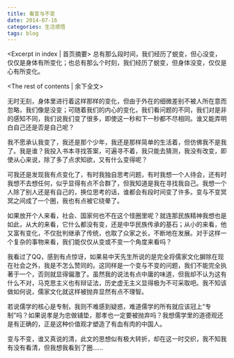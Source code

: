 ```yaml
---
title: 看变与不变
date: 2014-07-16
categories: 生活感悟
tags: blog
---
```

<Excerpt in index | 首页摘要>
总有那么段时间，我们经历了蜕变，但心没变，仅仅是身体有所变化；也总有那么个时刻，我们经历了蜕变，但身体没变，仅仅是心有所变化。
<!--more-->
<The rest of contents | 余下全文>

无时无刻，身体里进行着这样那样的变化，但由于外在的细微差别不被人所在意而忽略，我们像是没变；可随着我们的内心的变化，我们看问题的不同，我们对是非的感知不同，我们说我们变了很多，即使这一秒和下一秒都不尽相同。谁又能弄明白自己还是否是自己呢？

我不愿承认我变了，我还是那个少年，我还是那样简单的生活着，但仿佛我不是我了。我是谁？我投入书本寻找答案，可遍寻不着，我只能去猜测，我没有改变，即使从心来说，除了多了点求知欲，又有什么变得呢？

可我还是发现我有点变化了，有时我独自思考问题，有时我想一个人待会，还有时我想不去想任何，似乎显得有点不合群了，但我知道是我在寻找我自己。我想一个人除了别人还是有自己的，换位思考的话，谁都会有段时间变了许多。变与不变冥冥之间成了一个圈，我也有点被它绕晕了。

如果放开个人来看，社会、国家何也不在这个怪圈里呢？就连那民族精神我想也是如此，从大的来看，它什么都没有变，还是中华民族传承的基石；从小的来看，他又富有变化，不仅批判继承了传统，也取了众家之长，不断地在发展。对于这样一个复杂的事物来看，我们能仅仅从变或不变一个角度来看吗？

我看过了QQ，感到有点惊讶，如果易中天先生所说的是完全将儒家文化摒除在现在社会之外，我是不怎么赞同的。这同样是一个变与不变的问题，我们不能完全执著于一个，否则就显得偏激了。虽然我的说法有点中庸的味道，但我却不认为这有什么不对，马克思主义也有辩证法，历史虚无主义显得极为不可采取吧。我不知该做如何说，儒家文化就这样被抛弃显然有点不理智。

若说儒学的核心是专制，我则不难感到疑惑，难道儒学的所有就应该冠上“专制”吗？如果说孝是为忠做铺垫，那孝也一定要被抛弃吗？我想儒学里的道德观还是有正确的，正是这种价值观才塑造了有血有肉的中国人。

变与不变，谁又真说的清，此文的思想似有极大转折，却在这一时交织，我不知我有没有看清，但我想我看到了圈……
